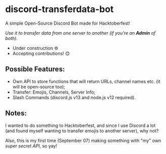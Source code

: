 # discord-transferdata-bot
A simple Open-Source Discord Bot made for Hacktoberfest!

_Use it to transfer data from one server to another (if you're an **Admin** of both)._

- Under construction ⚙️
- Accepting contributions! 😊

## Possible Features:
- Own API to store functions that will return URLs, channel names etc. (it will be open-source too);
- Transfer: Emojis, Channels, Server Info;
- Slash Commands (discord.js v13 and node.js v12 required).

## Notes:
I wanted to do something to Hacktoberfest, and since I use Discord a lot (and found myself wanting to transfer emojis to another server), why not?

Also, this is my first time (September 07) making something with "my" own _super secret API_, so yay!
